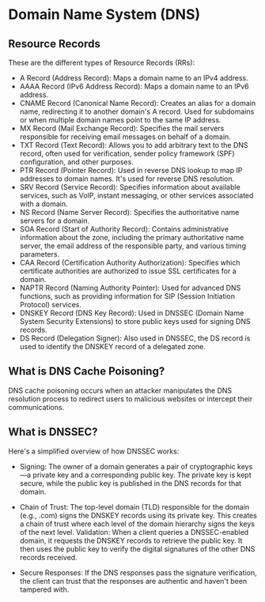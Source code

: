 # Domain Name System (DNS)


## Resource Records
These are the different types of Resource Records (RRs):

- A Record (Address Record):
Maps a domain name to an IPv4 address.
- AAAA Record (IPv6 Address Record):
Maps a domain name to an IPv6 address.
- CNAME Record (Canonical Name Record):
Creates an alias for a domain name, redirecting it to another domain's A record. Used for subdomains or when multiple domain names point to the same IP address.
- MX Record (Mail Exchange Record):
Specifies the mail servers responsible for receiving email messages on behalf of a domain.
- TXT Record (Text Record):
Allows you to add arbitrary text to the DNS record, often used for verification, sender policy framework (SPF) configuration, and other purposes.
- PTR Record (Pointer Record):
Used in reverse DNS lookup to map IP addresses to domain names. It's used for reverse DNS resolution.
- SRV Record (Service Record):
Specifies information about available services, such as VoIP, instant messaging, or other services associated with a domain.
- NS Record (Name Server Record):
Specifies the authoritative name servers for a domain.
- SOA Record (Start of Authority Record):
Contains administrative information about the zone, including the primary authoritative name server, the email address of the responsible party, and various timing parameters.
- CAA Record (Certification Authority Authorization):
Specifies which certificate authorities are authorized to issue SSL certificates for a domain.
- NAPTR Record (Naming Authority Pointer):
Used for advanced DNS functions, such as providing information for SIP (Session Initiation Protocol) services.
- DNSKEY Record (DNS Key Record):
Used in DNSSEC (Domain Name System Security Extensions) to store public keys used for signing DNS records.
- DS Record (Delegation Signer):
Also used in DNSSEC, the DS record is used to identify the DNSKEY record of a delegated zone.


## What is DNS Cache Poisoning?
DNS cache poisoning occurs when an attacker manipulates the DNS resolution process to redirect users to malicious websites or intercept their communications.

## What is DNSSEC?
Here's a simplified overview of how DNSSEC works:
- Signing: The owner of a domain generates a pair of cryptographic keys—a private key and a corresponding public key. The private key is kept secure, while the public key is published in the DNS records for that domain.

- Chain of Trust: The top-level domain (TLD) responsible for the domain (e.g., .com) signs the DNSKEY records using its private key. This creates a chain of trust where each level of the domain hierarchy signs the keys of the next level.
Validation: When a client queries a DNSSEC-enabled domain, it requests the DNSKEY records to retrieve the public key. It then uses the public key to verify the digital signatures of the other DNS records received.


- Secure Responses: If the DNS responses pass the signature verification, the client can trust that the responses are authentic and haven't been tampered with.
